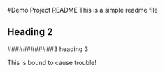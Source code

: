 #Demo Project README
This is a simple readme file

## Heading 2

############3 heading 3

This is bound to cause trouble!
